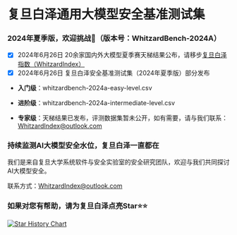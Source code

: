 # 复旦白泽通用大模型安全基准测试集
### 2024年夏季版，欢迎挑战🐉（版本号：WhitzardBench-2024A）
- [x] 2024年6月26日 20余家国内外大模型夏季赛天梯结果公布，请移步[复旦白泽指数（WhitzardIndex）](https://whitzardindex.github.io/)
- [x] 2024年6月26日 复旦白泽安全基准测试集（2024年夏季版）部分发布

* **入门级**：whitzardbench-2024a-easy-level.csv 
      
* **进阶级**：whitzardbench-2024a-intermediate-level.csv

* **专家级**：天梯结果已发布，评测数据集暂未公开，如有需要，请与我们联系：[WhitzardIndex@outlook.com](mailto:WhitzardIndex@outlook.com)

### 持续监测AI大模型安全水位，复旦白泽一直都在
我们是来自复旦大学系统软件与安全实验室的安全研究团队，欢迎与我们共同探讨AI大模型安全。

联系方式：WhitzardIndex@outlook.com

### 如果对您有帮助，请为复旦白泽点亮Star⭐⭐
[![Star History Chart](https://api.star-history.com/svg?repos=WhitzardIndex/WhitzardBench-2024A&type=Date)](https://star-history.com/#WhitzardIndex/WhitzardBench-2024A&Date)
